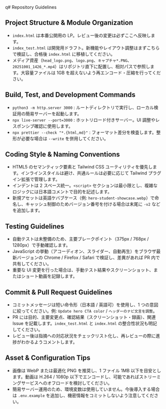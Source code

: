q# Repository Guidelines

## Project Structure & Module Organization
- `index.html` は本番公開用の LP。レビュー後の変更は必ずここへ反映します。
- `index_test.html` は開発用ドラフト。新機能やレイアウト調整はまずこちらで検証し、合格後 `index.html` に移植してください。
- メディア資産（`head_logo.png`、`logo.png`、`キャプチャ*.PNG`、`20251001_1426_*.mp4`）はリポジトリ直下に配置し、相対パスで参照します。大容量ファイルは 1GB を超えないよう再エンコード・圧縮を行ってください。

## Build, Test, and Development Commands
- `python3 -m http.server 3000` : ルートディレクトリで実行し、ローカル検証用の簡易サーバーを起動します。
- `npx live-server --port=3000` : ホットリロード付きサーバー。UI 調整やレスポンシブ確認に使用します。
- `npx prettier --check "*.{html,md}"` : フォーマット差分を検査します。整形が必要な場合は `--write` を併用してください。

## Coding Style & Naming Conventions
- HTML5 のセマンティック要素と Tailwind CSS ユーティリティを優先します。インラインスタイルは避け、共通ルールは必要に応じて Tailwind プラグイン拡張で管理します。
- インデントは 2 スペース統一。`<script>` セクションは最小限とし、複雑なロジックには日本語コメントで目的を記述します。
- 新規アセットは英語ケバブケース（例: `hero-student-showcase.webp`）で命名し、キャッシュ制御のためバージョン番号を付ける場合は末尾に `-v2` などを追加します。

## Testing Guidelines
- 自動テストは未整備のため、主要ブレークポイント（375px / 768px / 1280px）で手動確認します。
- JavaScript の挙動（アコーディオン、スライダー、自動再生）をブラウザ最新バージョンの Chrome / Firefox / Safari で検証し、差異があれば PR 内で共有してください。
- 重要な UI 変更を行った場合は、手動テスト結果やスクリーンショット、またはショート動画を記録します。

## Commit & Pull Request Guidelines
- コミットメッセージは短い命令形（日本語 / 英語可）を使用し、1 つの意図に絞ってください。例: `Update hero CTA color` / `ヘッダーのナビ文言を調整`。
- PR には目的、主要変更点、確認結果（スクリーンショット・録画）、関連 Issue を記載します。`index_test.html` と `index.html` の整合性状況も明記してください。
- レビュー後は指摘への対応状況をチェックリスト化し、再レビューの際に進捗がわかるようコメントします。

## Asset & Configuration Tips
- 画像は WebP または最適化 PNG を推奨し、1 ファイル 1MB 以下を目安とします。動画は H.264 / 1080p 以下でエンコードし、可能であればストリーミングサービスへのオフロードを検討してください。
- 簡易サーバー運用のため、環境変数は使用していません。今後導入する場合は `.env.example` を追加し、機密情報をコミットしないよう注意してください。
